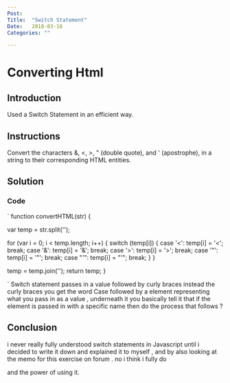 ```yaml
---
Post:   
Title:  "Switch Statement"
Date:   2018-03-16
Categories: ""

---
```

# Converting Html


## Introduction 

Used a Switch Statement in an efficient way. 

## Instructions 
Convert the characters &, <, >, " (double quote), and ' (apostrophe), in a string to their corresponding HTML entities.



## Solution 
### Code

`
function convertHTML(str) {
  
  var temp = str.split('');


  for (var i = 0; i < temp.length; i++) {
    switch (temp[i]) {
      case '<':
        temp[i] = '&lt;';
        break;
      case '&':
        temp[i] = '&amp;';
        break;
      case '>':
        temp[i] = '&gt;';
        break;
      case '"':
        temp[i] = '&quot;';
        break;
      case "'":
        temp[i] = "&apos;";
        break;
    }
  }

  temp = temp.join('');
  return temp;
}


`
Switch statement passes in a value followed by curly braces instead the curly braces you get the word Case followed by a element representing what you pass in as a value ,
underneath it you basically tell it that if the element
is passed in with a specific name then do the process that follows ? 


## Conclusion 

i never really fully understood switch statements in Javascript until i decided to write it down and explained it to myself , and by also looking at the memo for this exercise on forum . no i think i fully do 

and the power of using it.   








